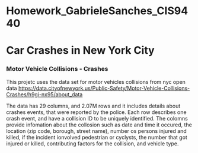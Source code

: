 # Homework_GabrieleSanches_CIS9440

# Car Crashes in New York City 
### Motor Vehicle Collisions - Crashes

This projetc uses the data set for motor vehicles collisions from nyc open data https://data.cityofnewyork.us/Public-Safety/Motor-Vehicle-Collisions-Crashes/h9gi-nx95/about_data

The data has 29 columns, and 2.07M rows and it includes details about crashes events, that were reported by the police. Each row describes one crash event, and have a collision ID to be uniquely identified. The colomns provide infomation  about the collosion such as date and time it occured, the location (zip code, borough, street name), number os persons injured and killed, if the incident ionvolved pedestrian or cyclysts, the number that got injured or killed, contributing factors for the collision, and vehicle type.